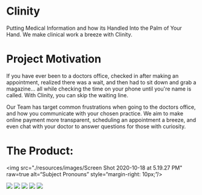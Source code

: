 # Clinity
Putting Medical Information and how its Handled Into the Palm of Your Hand. We make clinical work a breeze with Clinity.

# Project Motivation

If you have ever been to a doctors office, checked in after making an appointment,
realized there was a wait, and then had to sit down and grab a magazine... all while checking
the time on your phone until you're name is called. With Clinity, you can skip the waiting line. 

Our Team has target common frustrations when going to the doctors office, and how you communicate with
your chosen practice. We aim to make online payment more transparent, scheduling an appointment a breeze,
and even chat with your doctor to answer questions for those with curiosity.

# The Product:
<img src="./resources/images/Screen Shot 2020-10-18 at 5.19.27 PM"
raw=true
alt=“Subject Pronouns”
style=“margin-right: 10px;”/>

<img src="./resources/images/Screen Shot 2020-10-18 at 5.19.42 PM">

<img src="./resources/images/Screen Shot 2020-10-18 at 5.19.53 PM">

<img src="./resources/images/Screen Shot 2020-10-18 at 5.20.07 PM">

<img src="./resources/images/Screen Shot 2020-10-18 at 5.20.21 PM">

<img src="./resources/images/Screen Shot 2020-10-18 at 5.20.29 PM">